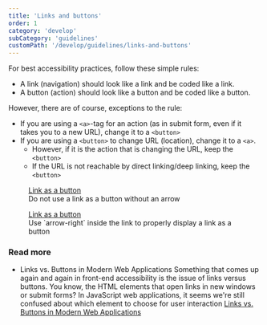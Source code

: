 ```yaml
---
title: 'Links and buttons'
order: 1
category: 'develop'
subCategory: 'guidelines'
customPath: '/develop/guidelines/links-and-buttons'
---
```


For best accessibility practices, follow these simple rules:

-   A link (navigation) should look like a link and be coded like a link.
-   A button (action) should look like a button and be coded like a button.

However, there are of course, exceptions to the rule:

-   If you are using a `<a>`-tag for an action (as in submit form, even if it takes you to a new URL), change it to
    a `<button>`
-   If you are using a `<button>` to change URL (location), change it to a `<a>`.
    -   However, if it is the action that is changing the URL, keep the `<button>`
    -   If the URL is not reachable by direct linking/deep linking, keep the `<button>`

<div class="if stances">
  <figure class="if stance bad">
    <div class="if example">
      <a href="/asd" class="if button primary">Link as a button</a>
    </div>
    <figcaption class="if description">
      Do not use a link as a button without an arrow
    </figcaption>
  </figure>
  <figure class="if stance good">
    <div class="if example">
      <a href="/asd" class="if button primary">Link as a button <span class="if icon ui arrow-right white" style="margin-left: 8px; background-size: 20px 20px;"></span></a>
    </div>
    <figcaption class="if description">
      Use `arrow-right` inside the link to properly display a link as a button
    </figcaption>
  </figure>
</div>

### Read more

<ul class="ids-doc if cards navigational text two">
  <li class="ids-doc if navigational-card text box">
    <span class="if title">Links vs. Buttons in Modern Web Applications</span>
    <span class="if text">Something that comes up again and again in front-end accessibility is the issue of links versus buttons. You know, the HTML elements that open links in new windows or submit forms? In JavaScript web applications, it seems we're still confused about which element to choose for user interaction</span>
   <a target="_blank" href="https://marcysutton.com/links-vs-buttons-in-modern-web-applications/" rel="noreferrer noopener" class="if standalone">Links vs. Buttons in Modern Web Applications<a>
  </li>
</ul>
